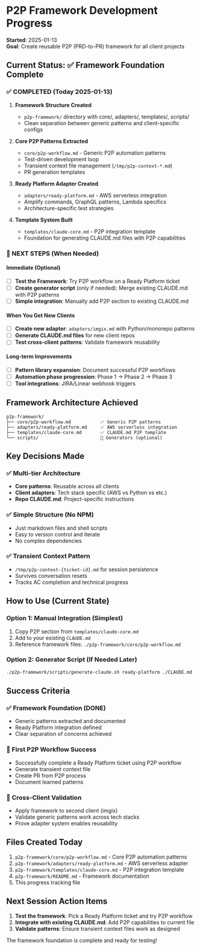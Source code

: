 # P2P Framework Development Progress

**Started**: 2025-01-13  
**Goal**: Create reusable P2P (PRD-to-PR) framework for all client projects

## Current Status: ✅ Framework Foundation Complete

### ✅ COMPLETED (Today 2025-01-13)
1. **Framework Structure Created** 
   - `p2p-framework/` directory with core/, adapters/, templates/, scripts/
   - Clean separation between generic patterns and client-specific configs

2. **Core P2P Patterns Extracted**
   - `core/p2p-workflow.md` - Generic P2P automation patterns
   - Test-driven development loop
   - Transient context file management (`/tmp/p2p-context-*.md`)
   - PR generation templates

3. **Ready Platform Adapter Created**
   - `adapters/ready-platform.md` - AWS serverless integration
   - Amplify commands, GraphQL patterns, Lambda specifics
   - Architecture-specific test strategies

4. **Template System Built**
   - `templates/claude-core.md` - P2P integration template
   - Foundation for generating CLAUDE.md files with P2P capabilities

### 🔄 NEXT STEPS (When Needed)

#### Immediate (Optional)
- [ ] **Test the Framework**: Try P2P workflow on a Ready Platform ticket
- [ ] **Create generator script** (only if needed): Merge existing CLAUDE.md with P2P patterns
- [ ] **Simple integration**: Manually add P2P section to existing CLAUDE.md

#### When You Get New Clients
- [ ] **Create new adapter**: `adapters/imgix.md` with Python/monorepo patterns
- [ ] **Generate CLAUDE.md files** for new client repos
- [ ] **Test cross-client patterns**: Validate framework reusability

#### Long-term Improvements  
- [ ] **Pattern library expansion**: Document successful P2P workflows
- [ ] **Automation phase progression**: Phase 1 → Phase 2 → Phase 3
- [ ] **Tool integrations**: JIRA/Linear webhook triggers

## Framework Architecture Achieved

```
p2p-framework/
├── core/p2p-workflow.md           ✅ Generic P2P patterns
├── adapters/ready-platform.md     ✅ AWS serverless integration
├── templates/claude-core.md       ✅ CLAUDE.md P2P template
└── scripts/                       📝 Generators (optional)
```

## Key Decisions Made

### ✅ Multi-tier Architecture
- **Core patterns**: Reusable across all clients
- **Client adapters**: Tech stack specific (AWS vs Python vs etc.)
- **Repo CLAUDE.md**: Project-specific instructions

### ✅ Simple Structure (No NPM)
- Just markdown files and shell scripts
- Easy to version control and iterate
- No complex dependencies

### ✅ Transient Context Pattern
- `/tmp/p2p-context-{ticket-id}.md` for session persistence
- Survives conversation resets
- Tracks AC completion and technical progress

## How to Use (Current State)

### Option 1: Manual Integration (Simplest)
1. Copy P2P section from `templates/claude-core.md`
2. Add to your existing `CLAUDE.md`
3. Reference framework files: `./p2p-framework/core/p2p-workflow.md`

### Option 2: Generator Script (If Needed Later)
```bash
./p2p-framework/scripts/generate-claude.sh ready-platform ./CLAUDE.md
```

## Success Criteria

### ✅ Framework Foundation (DONE)
- Generic patterns extracted and documented
- Ready Platform integration defined
- Clear separation of concerns achieved

### 🎯 First P2P Workflow Success
- Successfully complete a Ready Platform ticket using P2P workflow
- Generate transient context file
- Create PR from P2P process
- Document learned patterns

### 🎯 Cross-Client Validation
- Apply framework to second client (imgix)
- Validate generic patterns work across tech stacks
- Prove adapter system enables reusability

## Files Created Today
1. `p2p-framework/core/p2p-workflow.md` - Core P2P automation patterns
2. `p2p-framework/adapters/ready-platform.md` - AWS serverless adapter
3. `p2p-framework/templates/claude-core.md` - P2P integration template  
4. `p2p-framework/README.md` - Framework documentation
5. This progress tracking file

## Next Session Action Items
1. **Test the framework**: Pick a Ready Platform ticket and try P2P workflow
2. **Integrate with existing CLAUDE.md**: Add P2P capabilities to current file
3. **Validate patterns**: Ensure transient context files work as designed

The framework foundation is complete and ready for testing!